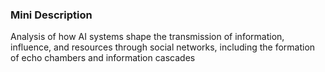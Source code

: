 ### Mini Description

Analysis of how AI systems shape the transmission of information, influence, and resources through social networks, including the formation of echo chambers and information cascades
